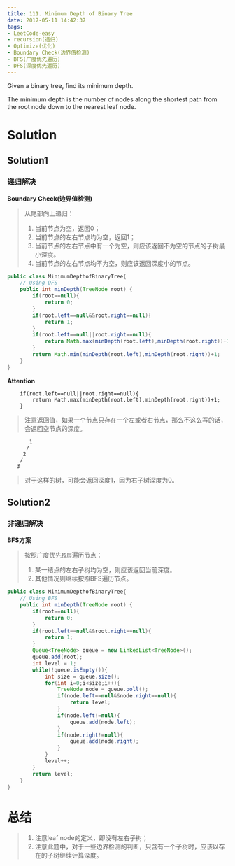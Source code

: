 ```yaml
---
title: 111. Minimum Depth of Binary Tree
date: 2017-05-11 14:42:37
tags:
- LeetCode-easy
- recursion(递归)
- Optimize(优化)
- Boundary Check(边界值检测)
- BFS(广度优先遍历)
- DFS(深度优先遍历)
---
```

Given a binary tree, find its minimum depth.

The minimum depth is the number of nodes along the shortest path from the root node down to the nearest leaf node.

<!-- more -->
# Solution

## Solution1

### 递归解决

**Boundary Check(边界值检测)**

>从尾部向上递归：
>1. 当前节点为空，返回0；
>2. 当前节点的左右节点均为空，返回1；
>3. 当前节点的左右节点中有一个为空，则应该返回不为空的节点的子树最小深度。
>4. 当前节点的左右节点均不为空，则应该返回深度小的节点。

```java
public class MinimumDepthofBinaryTree{
    // Using DFS
    public int minDepth(TreeNode root) {
        if(root==null){
            return 0;
        }
        if(root.left==null&&root.right==null){
            return 1;
        }
        if(root.left==null||root.right==null){
            return Math.max(minDepth(root.left),minDepth(root.right))+1;
        }
        return Math.min(minDepth(root.left),minDepth(root.right))+1;
    }
}
```
**Attention**

		if(root.left==null||root.right==null){
			return Math.max(minDepth(root.left),minDepth(root.right))+1;
		}

>注意返回值，如果一个节点只存在一个左或者右节点，那么不这么写的话，会返回空节点的深度。

	       1
	      /
	     2
	    /
	   3

>对于这样的树，可能会返回深度1，因为右子树深度为0。

## Solution2

### 非递归解决

**BFS方案**

>按照广度优先`按层`遍历节点：
>1. 某一结点的左右子树均为空，则应该返回当前深度。
>2. 其他情况则继续按照BFS遍历节点。

```java
public class MinimumDepthofBinaryTree{
    // Using BFS
    public int minDepth(TreeNode root) {
        if(root==null){
            return 0;
        }
        if(root.left==null&&root.right==null){
            return 1;
        }
        Queue<TreeNode> queue = new LinkedList<TreeNode>();
        queue.add(root);
        int level = 1;
        while(!queue.isEmpty()){
            int size = queue.size();
            for(int i=0;i<size;i++){
                TreeNode node = queue.poll();
                if(node.left==null&&node.right==null){
                    return level;
                }
                if(node.left!=null){
                    queue.add(node.left);
                }
                if(node.right!=null){
                    queue.add(node.right);
                }
            }
            level++;
        }
        return level;
    }
}
```

# 总结

>1. 注意leaf node的定义，即没有左右子树；
>2. 注意此题中，对于一些边界检测的判断，只含有一个子树时，应该以存在的子树继续计算深度。